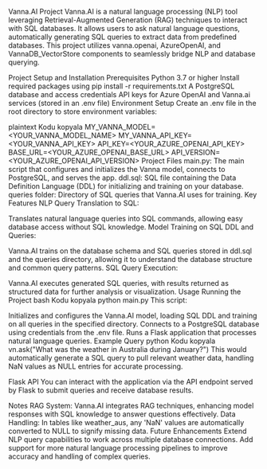 Vanna.AI Project
Vanna.AI is a natural language processing (NLP) tool leveraging Retrieval-Augmented Generation (RAG) techniques to interact with SQL databases. It allows users to ask natural language questions, automatically generating SQL queries to extract data from predefined databases. This project utilizes vanna.openai, AzureOpenAI, and VannaDB_VectorStore components to seamlessly bridge NLP and database querying.

Project Setup and Installation
Prerequisites
Python 3.7 or higher
Install required packages using pip install -r requirements.txt
A PostgreSQL database and access credentials
API keys for Azure OpenAI and Vanna.ai services (stored in an .env file)
Environment Setup
Create an .env file in the root directory to store environment variables:

plaintext
Kodu kopyala
MY_VANNA_MODEL=<YOUR_VANNA_MODEL_NAME>
MY_VANNA_API_KEY=<YOUR_VANNA_API_KEY>
API_KEY=<YOUR_AZURE_OPENAI_API_KEY>
BASE_URL=<YOUR_AZURE_OPENAI_BASE_URL>
API_VERSION=<YOUR_AZURE_OPENAI_API_VERSION>
Project Files
main.py: The main script that configures and initializes the Vanna model, connects to PostgreSQL, and serves the app.
ddl.sql: SQL file containing the Data Definition Language (DDL) for initializing and training on your database.
queries folder: Directory of SQL queries that Vanna.AI uses for training.
Key Features
NLP Query Translation to SQL:

Translates natural language queries into SQL commands, allowing easy database access without SQL knowledge.
Model Training on SQL DDL and Queries:

Vanna.AI trains on the database schema and SQL queries stored in ddl.sql and the queries directory, allowing it to understand the database structure and common query patterns.
SQL Query Execution:

Vanna.AI executes generated SQL queries, with results returned as structured data for further analysis or visualization.
Usage
Running the Project
bash
Kodu kopyala
python main.py
This script:

Initializes and configures the Vanna.AI model, loading SQL DDL and training on all queries in the specified directory.
Connects to a PostgreSQL database using credentials from the .env file.
Runs a Flask application that processes natural language queries.
Example Query
python
Kodu kopyala
vn.ask("What was the weather in Australia during January?")
This would automatically generate a SQL query to pull relevant weather data, handling NaN values as NULL entries for accurate processing.

Flask API
You can interact with the application via the API endpoint served by Flask to submit queries and receive database results.

Notes
RAG System: Vanna.AI integrates RAG techniques, enhancing model responses with SQL knowledge to answer questions effectively.
Data Handling: In tables like weather_aus, any 'NaN' values are automatically converted to NULL to signify missing data.
Future Enhancements
Extend NLP query capabilities to work across multiple database connections.
Add support for more natural language processing pipelines to improve accuracy and handling of complex queries.

